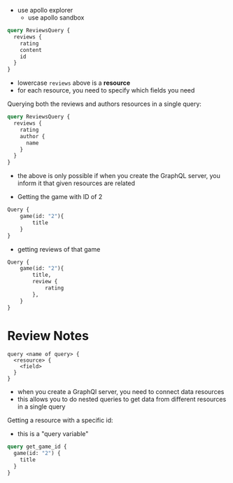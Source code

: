 - use apollo explorer
  - use apollo sandbox

```graphql
query ReviewsQuery {
  reviews {
    rating
    content
    id
  }
}
```

- lowercase `reviews` above is a **resource**
- for each resource, you need to specify which fields you need

Querying both the reviews and authors resources in a single query:

```graphql
query ReviewsQuery {
  reviews {
    rating
    author {
      name
    }
  }
}
```

- the above is only possible if when you create the GraphQL server, you inform it that given resources are related

- Getting the game with ID of 2

```graphql
Query {
    game(id: "2"){
        title
    }
}
```

- getting reviews of that game

```graphql
Query {
    game(id: "2"){
        title,
        review {
            rating
        },
    }
}
```

# Review Notes

```
query <name of query> {
  <resource> {
    <field>
  }
}
```

- when you create a GraphQl server, you need to connect data resources
- this allows you to do nested queries to get data from different resources in a single query

Getting a resource with a specific id:

- this is a "query variable"

```graphql
query get_game_id {
  game(id: "2") {
    title
  }
}
```

